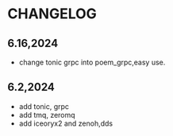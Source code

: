 # CHANGELOG

## 6.16,2024
* change tonic grpc into poem_grpc,easy use.

## 6.2,2024
* add tonic, grpc
* add tmq, zeromq 
* add iceoryx2 and zenoh,dds
  
